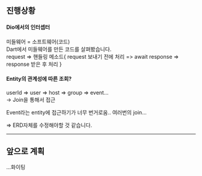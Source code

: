## 진행상황

#### Dio에서의 인터셉터
미들웨어 = 소프트웨어(코드)  
Dart에서 미들웨어를 만든 코드를 살펴봤습니다.  
request => 핸들링 메소드{ request 보내기 전에 처리 => await response => response 받은 후 처리 }  

#### Entity의 관계성에 따른 조회?
userId => user => host => group => event…  
→ Join을 통해서 접근

Event라는 entity에 접근하기가 너무 번거로움.. 여러번의 join…

⇒ ERD자체를 수정해야할 것 같습니다.

---
## 앞으로 계획
...화이팅
